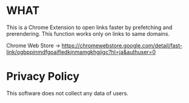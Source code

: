 # WHAT

This is a Chrome Extension to open links faster by prefetching and prerendering.
This function works only on links to same domains.

Chrome Web Store → https://chromewebstore.google.com/detail/fast-link/ogbppinmdfgoaifledkjnmamgkhgjigc?hl=ja&authuser=0

# Privacy Policy

This software does not collect any data of users.
